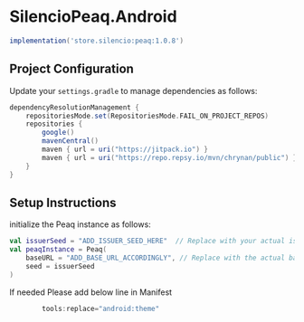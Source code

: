 # SilencioPeaq.Android


```groovy
implementation('store.silencio:peaq:1.0.8')
```

## Project Configuration

Update your `settings.gradle` to manage dependencies as follows:

```groovy
dependencyResolutionManagement {
    repositoriesMode.set(RepositoriesMode.FAIL_ON_PROJECT_REPOS)
    repositories {
        google()
        mavenCentral()
        maven { url = uri("https://jitpack.io") }
        maven { url = uri("https://repo.repsy.io/mvn/chrynan/public") }
    }
}
```
## Setup Instructions

initialize the Peaq instance as follows:

```kotlin
val issuerSeed = "ADD_ISSUER_SEED_HERE"  // Replace with your actual issuer seed
val peaqInstance = Peaq(
    baseURL = "ADD_BASE_URL_ACCORDINGLY", // Replace with the actual base URL
    seed = issuerSeed
)
```
If needed Please add below line in Manifest

```kotlin
        tools:replace="android:theme"
```
